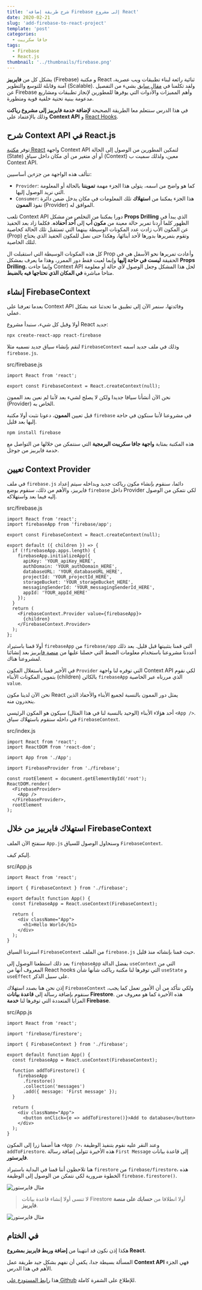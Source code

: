 ```yaml
---
title: 'شرح طريقة إضافة Firebase إلى مشروع React'
date: 2020-02-21
slug: 'add-firebase-to-react-project'
template: 'post'
categories:
  - جافا سكريبت
tags:
  - Firebase
  - React.js
thumbnail: '../thumbnails/firebase.png'
---
```


يشكل كل من **فايربيز** (Firebase) و مكتبة React ثنائية رائعة لبناء تطبيقات ويب عصرية، آمنة وقابلة للتوسع والتطوير (Scalable). ولقد تكلمنا في [مقال سابق](/web-development/firebase/) بشيء من التفصيل عن Firebase وأهم المميزات والأدوات التي يوفرها للمطورين لإنجاز تطبيقات ومشاريع مدعومة ببنية تحتية خلفية قوية ومتطورة.

في هذا الدرس سنتعلم معا الطريقة الصحيحة **لإضافة خدمة فايربيز إلى مشروع رياكت** وذلك بالإعتماد على **Context API** و [React Hooks](/web-development/javascript/introduction-react-hooks/).

## شرح Context API في React.js

توفر [مكتبة React](/web-development/javascript/react-javascript-library) واجهة Context API لتمكين المطورين من الوصول إلى الحالة (State) أو أي متغير من أي مكان داخل سياق (Context) معين، ولذلك سميت ب Context API.

تتألف هذه الواجهة من جزءين أساسيين:

- `Provider`: كما هو واضح من اسمه، يتولى هذا الجزء مهمة **تمويننا** بالحالة أو المعلومة التي نريد الوصول إليها.
- `Consumer`: هذا الجزء يمكننا من **استهلاك** تلك المعلومات في مكان يدخل ضمن دائرة نفوذ **الممون** (Provider) الموافق له.

تلعب Context API دورا يمكننا من التخلص من مشكل **Props Drilling** الذي يبدأ في الظهور كلما أردنا تمرير حالة معينة من **مكون أب** إلى **أحد أحفاذه**. فكلما زاد بعد الحفيذ عن المكون الأب زادت عدد المكونات الوسيطة بينهما التي تستقبل تلك الحالة كخاصية (Prop) وتقوم بتمريرها بدورها لأحد أبنائها، وهكذا حتى نصل للمكون الحفيذ الذي يحتاج لتلك الخاصية.

كل هذه المكونات الوسيطة التي استقبلت ال Prop وأعادت تمريرها نحو الأسفل هي في الحقيقة **ليست في حاجة إليها** وإنما لعبت فقط دور الممرر، وهذا ما يعرف بمشكل **Props Drilling**، وإنما جاءت Context API لحل هذا المشكل وجعل الوصول لأي حالة أو معلومة متاحا مباشرة **في المكان الذي نحتاجها فيه بالضبط**.

## إنشاء FirebaseContext

بعدما تعرفنا على Context API وفائدتها، سنمر الآن إلى تطبيق ما تحدثنا عنه بشكل عملي.

أولا وقبل كل شيء، سنبدأ مشروع React جديد:

```
npx create-react-app react-firebase
```

لنقم بإنشاء سياق جديد نسميه مثلا `FirebaseContext` وذلك في ملف جديد اسمه `firebase.js`.

<div class="filename">src/firebase.js</div>

```js{3}
import React from 'react';

export const FirebaseContext = React.createContext(null);
```

نحن الآن أنشأنا سياقا جديدا ولكن لا يصلح لشيء بعد لأننا لم نعين بعد الممون (Provider) الخاص به.

قبل تعيين **الممون**، دعونا نثبت أولا مكتبة `firebase` في مشروعنا لأننا سنكون في حاجة إليها بعد قليل.

```
npm install firebase
```

هذه المكتبة بمثابة **واجهة جافا سكريبت البرمجية** التي سنتمكن من خلالها من التواصل مع خدمة فايربيز من جوجل.

## تعيين Context Provider

في ملف `firebase.js` دائما، سنقوم بإنشاء مكون رياكت جديد وبداخله سيتم إعداد فايربيز، والأهم من ذلك، سنقوم بوضع `firebase` داخل Provider لكي نتمكن من الوصول إليه فيما بعد واستهلاكه.

<div class="filename">src/firebase.js</div>

```jsx{2,19,21}
import React from 'react';
import firebaseApp from 'firebase/app';

export const FirebaseContext = React.createContext(null);

export default ({ children }) => {
  if (!firebaseApp.apps.length) {
    firebaseApp.initializeApp({
      apiKey: 'YOUR_apiKey_HERE',
      authDomain: 'YOUR_authDomain_HERE',
      databaseURL: 'YOUR_databaseURL_HERE',
      projectId: 'YOUR_projectId_HERE',
      storageBucket: 'YOUR_storageBucket_HERE',
      messagingSenderId: 'YOUR_messagingSenderId_HERE',
      appId: 'YOUR_appId_HERE'
    });
  }
  return (
    <FirebaseContext.Provider value={firebaseApp}>
      {children}
    </FirebaseContext.Provider>
  );
};
```

أولا قمنا باستيراد `firebaseApp` من `firebase/app` التي قمنا بتثبيتها قبل قليل. بعد ذلك أعددنا مشروعنا باستخدام معلومات الضبط التي حصلنا عليها من [منصة فايربيز](https://console.firebase.google.com/) بعد إنشائنا لمشروعنا هناك.

في الأخير قمنا باستغلال المكون `Provider` التي توفره لنا واجهة Context API لكي نقوم بتموين المكونات الأبناء (children) بالكائن `firebaseApp` الذي مررناه عبر الخاصية `value`.

نحن الآن لدينا مكون React يمثل دور الممون بالنسبة لجميع الأبناء والأحفاذ الذين ينحدرون منه.

أحد هؤلاء الأبناء (الوحيد بالنسبة لنا في هذا المثال) سيكون هو المكون الرئيسي `<App />`. في داخله سنقوم باستهلاك سياق `FirebaseContext`.

<div class="filename">src/index.js</div>

```jsx{6,10,12}
import React from 'react';
import ReactDOM from 'react-dom';

import App from './App';

import FirebaseProvider from './firebase';

const rootElement = document.getElementById('root');
ReactDOM.render(
  <FirebaseProvider>
    <App />
  </FirebaseProvider>,
  rootElement
);
```

## استهلاك فايربيز من خلال FirebaseContext

سنفتح الآن الملف `App.js` وسنحاول الوصول للسياق `FirebaseContext`.

إليكم كيف.

<div class="filename">src/App.js</div>

```jsx{3,6}
import React from 'react';

import { FirebaseContext } from './firebase';

export default function App() {
  const firebaseApp = React.useContext(FirebaseContext);

  return (
    <div className="App">
      <h1>Hello World</h1>
    </div>
  );
}
```

استردنا السياق `FirebaseContext` من الملف `firebase.js` حيث قمنا بإنشائه منذ قليل.

بعد ذلك استطعنا الوصول إلى `firebaseApp` بفضل الدالة `useContext` التي من المعروف أنها من React hooks التي توفرها لنا مكتبة رياكت شأنها شأن `useState` و `useEffect` على سبيل الذكر.

إذن نحن هنا بصدد استهلاك `FirebaseContext` ولكي نتأكد من أن الأمور تعمل كما يجب، سنقوم بإضافة رسالة إلى **قاعدة بيانات Firestore**. هذه الأخيرة كما هو معروف من المزايا المتعددة التي توفرها لنا **خدمة Firebase**.

<div class="filename">src/App.js</div>

```jsx{3,10-15,19}
import React from 'react';

import 'firebase/firestore';

import { FirebaseContext } from './firebase';

export default function App() {
  const firebaseApp = React.useContext(FirebaseContext);

  function addToFirestore() {
    firebaseApp
      .firestore()
      .collection('messages')
      .add({ message: 'First message' });
  }

  return (
    <div className="App">
      <button onClick={e => addToFirestore()}>Add to database</button>
    </div>
  );
}
```

هنا أضفنا زرا إلى المكون `<App />`، وعند النقر عليه نقوم بتنفيذ الوظيفة `addToFirestore`. هذه الأخيرة تتولى إضافة رسالة `First Message` إلى قاعدة بيانات **فايرستور**.

هنا تلاحظون أننا قمنا في البداية باستيراد `firestore` من `firebase/firestore`، هذه الخطوة ضرورية لكي نتمكن من الوصول إلى الوظيفة `firebase.firestore()`.

![مثال فايرستور](../images/firestore-example.png)

> لا تنسى أولا إنشاء قاعدة بيانات Firestore أولا انطلاقا من **حسابك على منصة فايربيز**.

![مثال فايرستور](../images/create-firestore.png)

## في الختام

هكذا إذن نكون قد انتهينا من **إضافة وربط فايربيز بمشروع React**.

المسألة بسيطة جدا، يكفي أن نفهم بشكل جيد طريقة عمل **Context API** فهي الجزء الأهم في هذا الدرس.

هذا [رابط المستودع على Github](https://github.com/aissa-bouguern/react-firebase-starter/) للإطلاع على الشفرة كاملة.

<Author slug="aissa" />
